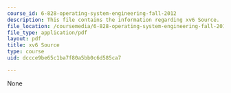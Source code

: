```yaml
---
course_id: 6-828-operating-system-engineering-fall-2012
description: This file contains the information regarding xv6 Source.
file_location: /coursemedia/6-828-operating-system-engineering-fall-2012/dccce9be65c1ba7f80a5bb0c6d585ca7_MIT6_828F12_xv6-sourc-rev7.pdf
file_type: application/pdf
layout: pdf
title: xv6 Source
type: course
uid: dccce9be65c1ba7f80a5bb0c6d585ca7

---
```

None